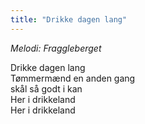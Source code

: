 ```yaml
---
title: "Drikke dagen lang"
---
```


_Melodi: Fraggleberget_

Drikke dagen lang   
Tømmermænd en anden gang  
skål så godt i kan  
Her i drikkeland  
Her i drikkeland  